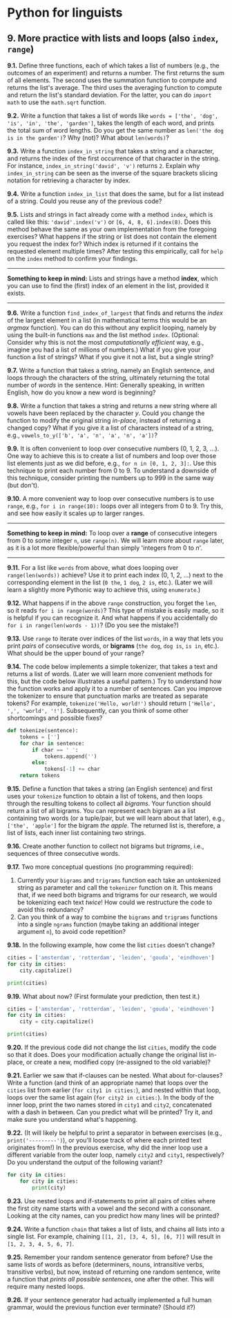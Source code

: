 # Python for linguists


## 9. More practice with lists and loops (also `index`, `range`)

**9.1.** Define three functions, each of which takes a list of numbers (e.g., the outcomes of an experiment) and returns a number. The first returns the sum of all elements. The second uses the summation function to compute and returns the list's average. The third uses the averaging function to compute and return the list's standard deviation. For the latter, you can do `import math` to use the `math.sqrt` function.

**9.2.** Write a function that takes a list of words like `words = ['the', 'dog', 'is', 'in', 'the', 'garden']`, takes the length of each word, and prints the total sum of word lengths. Do you get the same number as `len('the dog is in the garden')`? Why (not)? What about `len(words)`?

**9.3.** Write a function `index_in_string` that takes a string and a character, and returns the index of the first occurrence of that character in the string. For instance, `index_in_string('david', 'v')` returns `2`. Explain why `index_in_string` can be seen as the inverse of the square brackets slicing notation for retrieving a character by index.

**9.4.** Write a function `index_in_list` that does the same, but for a list instead of a string. Could you reuse any of the previous code?

**9.5.** Lists and strings in fact already come with a method `index`, which is called like this: `'david'.index('v')` or `[6, 4, 8, 6].index(8)`. Does this method behave the same as your own implementation from the foregoing exercises? What happens if the string or list does not contain the element you request the index for? Which index is returned if it contains the requested element multiple times? After testing this empirically, call for `help` on the `index` method to confirm your findings.

- - - - - -
**Something to keep in mind:** Lists and strings have a method **index**, which you can use to find the (first) index of an element in the list, provided it exists.
- - - - -

**9.6.** Write a function `find_index_of_largest` that finds and returns the _index_ of the largest element in a list (in mathematical terms this would be an _argmax_ function). You can do this without any explicit looping, namely by using the built-in functions `max` and the list method `index`. (Optional: Consider why this is not the most _computationally efficient_ way, e.g., imagine you had a list of millions of numbers.) What if you give your function a list of strings? What if you give it not a list, but a single string?

**9.7.** Write a function that takes a string, namely an English sentence, and loops through the characters of the string, ultimately returning the total number of _words_ in the sentence. Hint: Generally speaking, in written English, how do you know a new word is beginning?

**9.8.** Write a function that takes a string and returns a new string where all vowels have been replaced by the character _y_. Could you change the function to modify the original string _in-place_, instead of returning a changed copy? What if you give it a list of characters instead of a string, e.g., `vowels_to_y(['b', 'a', 'n', 'a', 'n', 'a'])`?

**9.9.** It is often convenient to loop over consecutive numbers (0, 1, 2, 3, ...). One way to achieve this is to create a list of numbers and loop over those list elements just as we did before, e.g., `for n in [0, 1, 2, 3]:`. Use this technique to print each number from 0 to 9. To understand a downside of this technique, consider printing the numbers up to 999 in the same way (but don't).

**9.10.** A more convenient way to loop over consecutive numbers is to use `range`, e.g., `for i in range(10):` loops over all integers from 0 to 9. Try this, and see how easily it scales up to larger ranges.

- - - - - -
**Something to keep in mind:** To loop over a **range** of consecutive integers from 0 to some integer `n`, use `range(n)`. We will learn more about `range` later, as it is a lot more flexible/powerful than simply 'integers from 0 to _n_'.
- - - - -

**9.11.** For a list like `words` from above, what does looping over `range(len(words))` achieve? Use it to print each index (0, 1, 2, ...) next to the corresponding element in the list (`0 the`, `1 dog`, `2 is`, etc.). (Later we will learn a slightly more Pythonic way to achieve this, using `enumerate`.)

**9.12.** What happens if in the above `range` construction, you forget the `len`, so it reads `for i in range(words)`? This type of mistake is easily made, so it is helpful if you can recognize it. And what happens if you accidentally do `for i in range(len(words - 1))`? (Do you see the mistake?)

**9.13.** Use `range` to iterate over indices of the list `words`, in a way that lets you print _pairs_ of consecutive words, or **bigrams** (`the dog`, `dog is`, `is in`, etc.). What should be the upper bound of your range?

**9.14.** The code below implements a simple tokenizer, that takes a text and returns a list of words. (Later we will learn more convenient methods for this, but the code below illustrates a useful pattern.) Try to understand how the function works and apply it to a number of sentences. Can you improve the tokenizer to ensure that punctuation marks are treated as separate tokens? For example, `tokenize('Hello, world!')` should return `['Hello', ',', 'world', '!']`. Subsequently, can you think of some other shortcomings and possible fixes?

```python
def tokenize(sentence):
    tokens = ['']
    for char in sentence:
        if char == ' ':
            tokens.append('')
        else:
            tokens[-1] += char
    return tokens
```


**9.15.** Define a function that takes a string (an English sentence) and first uses your `tokenize` function to obtain a list of tokens, and then loops through the resulting tokens to collect all _bigrams_. Your function should return a list of all bigrams. You can represent each bigram as a list containing two words (or a tuple/pair, but we will learn about that later), e.g., `['the', 'apple']` for the bigram _the apple_. The returned list is, therefore, a list of lists, each inner list containing two strings.

**9.16.** Create another function to collect not bigrams but _trigrams_, i.e., sequences of three consecutive words.

**9.17.** Two more conceptual questions (no programming required): 
 1. Currently your `bigrams` and `trigrams` function each take an untokenized string as parameter and call the `tokenizer` function on it. This means that, if we need both bigrams and trigrams for our research, we would be tokenizing each text _twice_! How could we restructure the code to avoid this redundancy? 
 2. Can you think of a way to combine the `bigrams` and `trigrams` functions into a single `ngrams` function (maybe taking an additional integer argument `n`), to avoid code repetition?

**9.18.** In the following example, how come the list `cities` doesn't change?

```python
cities = ['amsterdam', 'rotterdam', 'leiden', 'gouda', 'eindhoven']
for city in cities:
    city.capitalize()

print(cities)
```


**9.19.** What about now? (First formulate your prediction, then test it.)

```python
cities = ['amsterdam', 'rotterdam', 'leiden', 'gouda', 'eindhoven']
for city in cities:
    city = city.capitalize()

print(cities)
```


**9.20.** If the previous code did not change the list `cities`, modify the code so that it does. Does your modification actually change the original list in-place, or create a new, modified copy (re-assigned to the old variable)?

**9.21.** Earlier we saw that if-clauses can be nested. What about for-clauses? Write a function (and think of an appropriate name) that loops over the `cities` list from earlier (`for city1 in cities:`), and nested within that loop, loops over the same list again (`for city2 in cities:`). In the body of the inner loop, print the two names stored in `city1` and `city2`, concatenated with a dash in between. Can you predict what will be printed? Try it, and make sure you understand what's happening.

**9.22.** (It will likely be helpful to print a separator in between exercises (e.g., `print('---------')`), or you'll loose track of where each printed text originates from!) In the previous exercise, why did the inner loop use a different variable from the outer loop, namely `city2` and `city1`, respectively? Do you understand the output of the following variant?

```python
for city in cities:
    for city in cities:
        print(city)
```


**9.23.** Use nested loops and if-statements to print all pairs of cities where the first city name starts with a vowel and the second with a consonant. Looking at the city names, can you predict how many lines will be printed?

**9.24.** Write a function `chain` that takes a list of lists, and chains all lists into a single list. For example, chaining `[[1, 2], [3, 4, 5], [6, 7]]` will result in `[1, 2, 3, 4, 5, 6, 7]`.

**9.25.** Remember your random sentence generator from before? Use the same lists of words as before (determiners, nouns, intransitive verbs, transitive verbs), but now, instead of returning one random sentence, write a function that *prints* _all possible sentences_, one after the other. This will require many nested loops.

**9.26.** If your sentence generator had actually implemented a full human grammar, would the previous function ever terminate? (Should it?)

